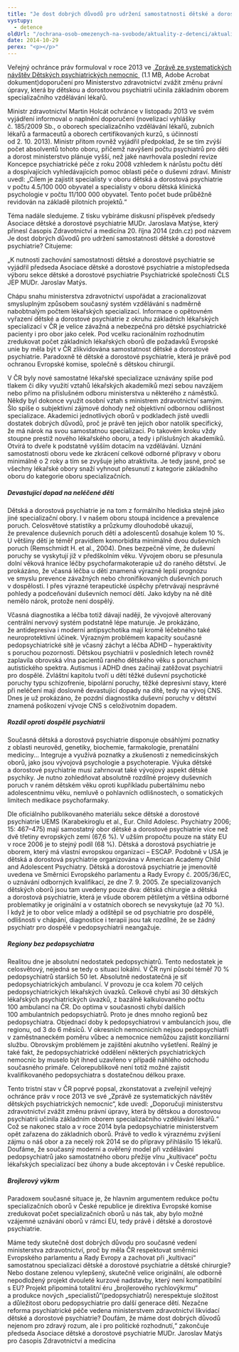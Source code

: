 ```yaml
---
title: "Je dost dobrých důvodů pro udržení samostatnosti dětské a dorostové psychiatrie?"
vystupy:
  - detence
oldUrl: "/ochrana-osob-omezenych-na-svobode/aktuality-z-detenci/aktuality-z-detenci-2014/je-dost-dobrych-duvodu-pro-udrzeni-samostatnosti-detske-a-dorostove-psychiatrie/"
date: 2014-10-29
perex: "<p></p>"
---
```


<!-- imported from the old website -->

<p>Veřejný ochránce práv formuloval v roce 2013 ve <a title="Otevření do nového okna" href="/uploads-import/ochrana_osob/ZARIZENI/Zdravotnicka_zarizeni/SZ-detske-psychiatricke-lecebny.pdf" target="_blank"> Zprávě ze systematických návštěv Dětských psychiatrických nemocnic </a> (1.1 MB, Adobe Acrobat dokument)doporučení pro Ministerstvo zdravotnictví zvážit změnu právní úpravy, která by dětskou a dorostovou psychiatrii učinila základním oborem specializačního vzdělávání lékařů. </p><p>Ministr zdravotnictví Martin Holcát ochránce v listopadu 2013 ve svém vyjádření informoval o naplnění doporučení (novelizací vyhlášky č. 185/2009 Sb., o oborech specializačního vzdělávání lékařů, zubních lékařů a farmaceutů a oborech certifikovaných kurzů, s účinností od 2. 10. 2013). Ministr přitom rovněž vyjádřil předpoklad, že se tím zvýší počet absolventů tohoto oboru, přičemž navýšení počtu psychiatrů pro děti a dorost ministerstvo plánuje vyšší, než jaké navrhovala poslední revize Koncepce psychiatrické péče z roku 2008 vzhledem k nárůstu počtu dětí a dospívajících vyhledávajících pomoc oblasti péče o duševní zdraví. Ministr uvedl: „Cílem je zajistit specialisty v oboru dětská a dorostová psychiatrie v počtu 4.5/100 000 obyvatel a specialisty v oboru dětská klinická psychologie v počtu 11/100 000 obyvatel. Tento počet bude průběžně revidován na základě pilotních projektů.“</p><p>Téma nadále sledujeme. Z tisku vybíráme diskusní příspěvek předsedy Asociace dětské a dorostové psychiatrie MUDr. Jaroslava Matýse, který přinesl časopis Zdravotnictví a medicína 20. října 2014 (zdn.cz) pod názvem Je dost dobrých důvodů pro udržení samostatnosti dětské a dorostové psychiatrie? Citujeme:</p><p>„K nutnosti zachování samostatnosti dětské a dorostové psychiatrie se vyjádřil předseda Asociace dětské a dorostové psychiatrie a místopředseda výboru sekce dětské a dorostové psychiatrie Psychiatrické společnosti ČLS JEP MUDr. Jaroslav Matýs.</p><p>Chápu snahu ministerstva zdravotnictví uspořádat a zracionalizovat smysluplným způsobem současný systém vzdělávání s nadměrně nabobtnalým počtem lékařských specializací. Informace o opětovném vyřazení dětské a dorostové psychiatrie z okruhu základních lékařských specializací v ČR je velice závažná a nebezpečná pro dětské psychiatrické pacienty i pro obor jako celek. Pod vcelku racionálním rozhodnutím zredukovat počet základních lékařských oborů dle požadavků Evropské unie by měla být v ČR zlikvidována samostatnost dětské a dorostové psychiatrie. Paradoxně té dětské a dorostové psychiatrie, která je právě pod ochranou Evropské komise, společně s dětskou chirurgií.</p><p>V ČR byly nové samostatné lékařské specializace uznávány spíše pod tlakem či díky využití vztahů lékařských akademiků mezi sebou navzájem nebo přímo na příslušném odboru ministerstva u některého z náměstků. Někdy byl dokonce využit osobní vztah s ministrem zdravotnictví samým. Šlo spíše o subjektivní zájmové dohody než objektivní odbornou odlišnost specializace. Akademici jednotlivých oborů v podkladech jistě uvedli dostatek dobrých důvodů, proč je právě ten jejich obor natolik specifický, že má nárok na svou samostatnou specializaci. Po takovém kroku vždy stoupne prestiž nového lékařského oboru, a tedy i příslušných akademiků. Otvírá to dveře k podstatně vyšším dotacím na vzdělávání. Uznání samostatnosti oboru vede ke zkrácení celkové odborné přípravy v oboru minimálně o 2 roky a tím se zvyšuje jeho atraktivita. Je tedy jasné, proč se všechny lékařské obory snaží vyhnout přesunutí z kategorie základního oboru do kategorie oboru specializačních.</p><h5>Devastující dopad na neléčené děti</h5><p>Dětská a dorostová psychiatrie je na tom z formálního hlediska stejně jako jiné specializační obory. I v našem oboru stoupá incidence a prevalence poruch. Celosvětové statistiky a průzkumy dlouhodobě ukazují, že prevalence duševních poruch dětí a adolescentů dosahuje kolem 10 %. U většiny dětí je téměř pravidlem komorbidita minimálně dvou duševních poruch (Remschmidt H. et al., 2004). Dnes bezpečně víme, že duševní poruchy se vyskytují již v předškolním věku. Vývojem oboru se přesunula dolní věková hranice léčby psychofarmakoterapie už do raného dětství. Je prokázáno, že včasná léčba u dětí znamená výrazně lepší prognózu ve smyslu prevence závažných nebo chronifikovaných duševních poruch v dospělosti. I přes výrazné terapeutické úspěchy přetrvávají nesprávné pohledy a podceňování duševních nemocí dětí. Jako kdyby na ně dítě nemělo nárok, protože není dospělý.</p><p>Včasná diagnostika a léčba totiž dávají naději, že vývojově alterovaný centrální nervový systém podstatně lépe maturuje. Je prokázáno, že antidepresiva i moderní antipsychotika mají kromě léčebného také neuroprotektivní účinek. Výrazným problémem kapacity současné pedopsychiatrické sítě je včasný záchyt a léčba ADHD – hyperaktivity s poruchou pozornosti. Dětskou psychiatrii v posledních letech rovněž zaplavila obrovská vlna pacientů raného dětského věku s poruchami autistického spektra. Autismus i ADHD dnes začínají zatěžovat psychiatrii pro dospělé. Zvláštní kapitolu tvoří u dětí těžké duševní psychotické poruchy typu schizofrenie, bipolární poruchy, těžké depresivní stavy, které při neléčení mají doslovně devastující dopady na dítě, tedy na vývoj CNS. Dnes je už prokázáno, že pozdní diagnostika duševní poruchy v dětství znamená poškození vývoje CNS s celoživotním dopadem.</p><h5>Rozdíl oproti dospělé psychiatrii</h5><p>Současná dětská a dorostová psychiatrie disponuje obsáhlými poznatky z oblasti neurověd, genetiky, biochemie, farmakologie, prenatální medicíny… Integruje a využívá poznatky a zkušenosti z nemedicínských oborů, jako jsou vývojová psychologie a psychoterapie. Výuka dětské a dorostové psychiatrie musí zahrnovat také vývojový aspekt dětské psychiky. Je nutno zohledňovat absolutně rozdílné projevy duševních poruch v raném dětském věku oproti kupříkladu pubertálnímu nebo adolescentnímu věku, nemluvě o pohlavních odlišnostech, o somatických limitech medikace psychofarmaky.</p><p>Dle oficiálního publikovaného materiálu sekce dětské a dorostové psychiatrie UEMS (Karabekiroglu et al., Eur. Child Adolesc. Psychiatry 2006; 15: 467–475) mají samostatný obor dětské a dorostové psychiatrie více než dvě třetiny evropských zemí (67,6 %). V užším propočtu pouze na státy EU v roce 2006 je to stejný podíl (68 %). Dětská a dorostová psychiatrie je oborem, který má vlastní evropskou organizaci – ESCAP. Podobně v USA je dětská a dorostová psychiatrie organizována v American Academy Child and Adolescent Psychiatry. Dětská a dorostová psychiatrie je jmenovitě uvedena ve Směrnici Evropského parlamentu a Rady Evropy č. 2005/36/EC, o uznávání odborných kvalifikací, ze dne 7. 9. 2005. Ze specializovaných dětských oborů jsou tam uvedeny pouze dva: dětská chirurgie a dětská a dorostová psychiatrie, která je všude oborem pětiletým a většina odborné problematiky je originální a v ostatních oborech se nevyskytuje (až 70 %). I když je to obor velice mladý a odštěpil se od psychiatrie pro dospělé, odlišnosti v chápání, diagnostice i terapii jsou tak rozdílné, že se žádný psychiatr pro dospělé v pedopsychiatrii neangažuje.</p><h5>Regiony bez pedopsychiatra</h5><p>Realitou dne je absolutní nedostatek pedopsychiatrů. Tento nedostatek je celosvětový, nejedná se tedy o situaci lokální. V ČR nyní působí téměř 70 % pedopsychiatrů starších 50 let. Absolutně nedostatečná je síť pedopsychiatrických ambulancí. V provozu je cca kolem 70 celých pedopsychiatrických lékařských úvazků. Celkově chybí asi 30 dětských lékařských psychiatrických úvazků, z bazálně kalkulovaného počtu 100 ambulancí na ČR. Do optima v současnosti chybí dalších 100 ambulantních pedopsychiatrů. Proto je dnes mnoho regionů bez pedopsychiatra. Objednací doby k pedopsychiatrovi v ambulancích jsou, dle regionu, od 3 do 6 měsíců. V okresních nemocnicích nejsou pedopsychiatři v zaměstnaneckém poměru vůbec a nemocnice nemůžou zajistit konziliární službu. Obrovským problémem je zajištění akutního vyšetření. Reálný je také fakt, že pedopsychiatrické oddělení některých psychiatrických nemocnic by muselo být ihned uzavřeno v případě náhlého odchodu současného primáře. Celorepublikově není totiž možné zajistit kvalifikovaného pedopsychiatra s dostatečnou délkou praxe.</p><p>Tento tristní stav v ČR poprvé popsal, zkonstatovat a zveřejnil veřejný ochránce práv v roce 2013 ve své „Zprávě ze systematických návštěv dětských psychiatrických nemocnic“, kde uvedl: „Doporučuji ministerstvu zdravotnictví zvážit změnu právní úpravy, která by dětskou a dorostovou psychiatrii učinila základním oborem specializačního vzdělávání lékařů.“ Což se nakonec stalo a v roce 2014 byla pedopsychiatrie ministerstvem opět zařazena do základních oborů. Právě to vedlo k výraznému zvýšení zájmu o náš obor a za necelý rok 2014 se do přípravy přihlásilo 15 lékařů. Doufáme, že současný moderní a ověřený model při vzdělávání pedopsychiatrů jako samostatného oboru přežije vlnu „kultivace“ počtu lékařských specializací bez úhony a bude akceptován i v České republice.</p><h5>Brojlerový výkrm</h5><p>Paradoxem současné situace je, že hlavním argumentem redukce počtu specializačních oborů v České republice je direktiva Evropské komise zredukovat počet specializačních oborů u nás tak, aby bylo možné vzájemné uznávání oborů v rámci EU, tedy právě i dětské a dorostové psychiatrie.</p><p>Máme tedy skutečně dost dobrých důvodu pro současné vedení ministerstva zdravotnictví, proč by měla ČR respektovat směrnici Evropského parlamentu a Rady Evropy a zachovat při „kultivaci“ samostatnou specializaci dětské a dorostové psychiatrie a dětské chirurgie? Nebo dostane zelenou vylepšený, skutečně velice originální, ale odborně nepodložený projekt dvouleté kurzové nadstavby, který není kompatibilní s EU? Projekt připomíná totalitní éru „brojlerového rychlovýkrmu“ a produkce nových „specialistů“(pedopsychiatrů) nerespektuje složitost a důležitost oboru pedopsychiatrie pro další generace dětí. Nezačne reforma psychiatrické péče vedena ministerstvem zdravotnictví likvidací dětské a dorostové psychiatrie? Doufám, že máme dost dobrých důvodů nejenom pro zdravý rozum, ale i pro politické rozhodnutí,“ zakončuje předseda Asociace dětské a dorostové psychiatrie MUDr. Jaroslav Matýs pro časopis Zdravotnictví a medicína</p>
